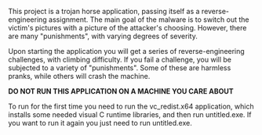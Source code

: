 This project is a trojan horse application, passing itself as a reverse-engineering assignment. The main goal of the malware is to switch out the victim's pictures with a picture of the attacker's choosing. However, there are many "punishments", with varying degrees of severity.

Upon starting the application you will get a series of reverse-engineering challenges, with climbing difficulty. If you fail a challenge, you will be subjected to a variety of "punishments". Some of these are harmless pranks, while others will crash the machine.

**DO NOT RUN THIS APPLICATION ON A MACHINE YOU CARE ABOUT**

To run for the first time you need to run the vc_redist.x64 application, which installs some needed visual C runtime libraries, and then run untitled.exe. If you want to run it again you just need to run untitled.exe.